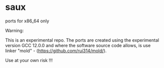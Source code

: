 # saux
ports for x86_64 only

Warning:

This is an experimental repo.
The ports are created using the experimental version GCC 12.0.0
and where the software source code allows,
is use linker "mold" - (https://github.com/rui314/mold/).

Use at your own risk !!!

